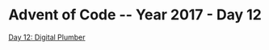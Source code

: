 # Advent of Code -- Year 2017 - Day 12

[Day 12: Digital Plumber](https://adventofcode.com/2017/day/12)
